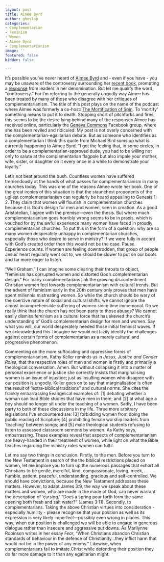 ```yaml
---
layout: post
title: Aimee Byrd
author: gheslop
categories:
- Complementarian
- Feminism
- Women
- Aimee Byrd
- Complementarianism
image: ''
featured: false
hidden: false

---
```

It’s possible you’ve never heard of [Aimee Byrd](http://aimeebyrd.com "Aimee Byrd blog") and - even if you have - you may be unaware of the controversy surrounding her [recent book](https://www.amazon.com/Recovering-Biblical-Manhood-Womanhood-Rediscover/dp/0310108713/ref=sr_1_1?dchild=1&keywords=aimee+byrd&qid=1592902889&sr=8-1 "Recovering from Biblical Manhood and Womanhood"), prompting a [response](https://aimeebyrd.com/2020/06/22/an-open-letter-from-concerned-ministers-and-elders-in-the-opc/ "Open letter from concerned elders") from leaders in her denomination. But let me qualify the word, “controversy.” For I’m referring to the generally ungodly way Aimee has been treated by many of those who disagree with her critiques of complementarianism. The title of this post plays on the name of the podcast where Aimee was formerly a co-host: [The Mortification of Spin](https://www.reformation21.org/columns/mortification-of-spin "Mortification of Spin"). To ‘mortify’ something means to put it to death. Stopping short of pitchforks and fires, this seems to be the desire lying behind many of the responses Aimee has received online, particularly the [Geneva Commons](https://gcscreenshots.wordpress.com/screenshots/ "Geneva Commons screenshots") Facebook group, where she has been reviled and ridiculed. My post is not overly concerned with the complementarian-egalitarian debate. But as someone who identifies as a complementarian I think this quote from Michael Bird sums up what is currently happening to Aimee Byrd, “I got the feeling that, in some circles, in order to be a complementarian-approved dude, you had to be willing not only to salute at the complementarian flagpole but also impale your mother, wife, sister, or daughter on it every once in a while to demonstrate your loyalty.”

Let’s not beat around the bush. Countless women have suffered tremendously at the hands of what passes for complementarianism in many churches today. This was one of the reasons Aimee wrote her book. One of the great ironies of this situation is that the staunchest proponents of the ugliest complementarianism can regularly be heard appealing to Genesis 1-2. They claim that women will flourish in complementarian churches because it is God’s design for men and women, seen in creation. As a good Aristotelian, I agree with the premise—even the thesis. But where much complementarianism goes horribly wrong seems to be in praxis, which is vouched for by the awful experience many women have faced in proudly complementarian churches. To put this in the form of a question: why are so many women desperately unhappy in complementarian churches, especially those who desire to serve in ministry? If we were fully in accord with God’s created order then this would not be the case. Pause. Experience counts. If women are feeling downtrodden, that group of people Jesus’ heart regularly went out to, we should be slower to put on our boots and far more eager to listen.

“Well Graham,” I can imagine some clearing their throats to object, “feminism has corrupted women and distorted God’s complementarian design.” For many complementarians link the growing discontentment Christian women feel towards complementarianism with cultural trends. But the advent of feminism early in the 20th century only proves that men have spent millennia mistreating women. So while the church should be wary of the coercive nature of social and cultural shifts, we cannot ignore the almost incomprehensible suffering of women since time immemorial. Do we really think that the church has not been party to those abuses? We cannot easily dismiss feminism as a cultural force that has skewed the church’s understanding of God’s complementarian design for men and women. Say what you will, our world desperately needed those initial feminist waves. If we acknowledged this I imagine we would not lazily identify the challenges against certain forms of complementarian as a merely cultural and progressive phenomenon.

Commenting on the more suffocating and oppressive forms of complementarianism, Kathy Keller reminds us in _Jesus, Justice and Gender Roles_, that the respective roles of men and women is firstly and primarily a theological conversation. Amen. But without collapsing it into a matter of personal experience or justice she correctly insists that marginalising women is an issue of injustice; just as insulting women who disagree with our position is ungodly. Keller goes on to say that marginalisation is often the result of “extra-biblical traditions” and cultural norms. She cites the frankly embarrassing Evangelical examples of: \[1\] debating whether a woman can lead Bible studies that have men in them; and \[2\] at what age a boy should no longer sit under the teaching of a women. Sadly, I have been party to both of these discussions in my life. Three more arbitrary legislations I’ve encountered are: \[3\] forbidding women from doing the public reading of Scripture; \[4\] prohibiting female worship leaders from ‘teaching’ between songs; and \[5\] male theological students refusing to listen to assessed classroom sermons by women. As Kathy says, embarrassing. These examples reveal that aspects of complementarianism are heavy-handed in their treatment of women, while light on what the Bible teaches regarding the ministry roles women can fulfil.

Let me say two things in conclusion. Firstly, to the men. Before you turn to the New Testament in search of the the biblical restrictions placed on women, let me implore you to turn up the numerous passages that exhort all Christians to be gentle, merciful, kind, compassionate, loving, meek, humble, patient, peaceful, understanding, gracious and self-controlled. We should have convictions, because the New Testament addresses these matters. However, to adapt James 3:9, the way we speak about these matters and women, who are made in the made of God, can never warrant the description of ‘cursing.’ “Does a spring pour forth form the same opening both fresh and salt water?” (James 3:11). Secondly, to complementarians. Taking the above Christian virtues into consideration - especially humility - please recognise that your position as well as its expression is very likely imperfect—possibly even wrong in places. This way, when our position is challenged we will be able to engage in generous dialogue rather than insecure and aggressive put downs. As Marilynne Robinson writes in her essay _Fear_, “When Christians abandon Christian standards of behaviour in the defence of Christianity…they inflict harm that would not be in the power of any enemy.” Likewise, when complementarians fail to imitate Christ while defending their position they do far more damage to it than any egalitarian might.